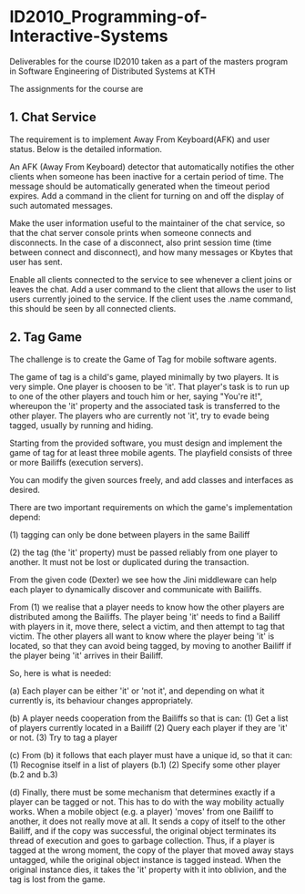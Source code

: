 # ID2010_Programming-of-Interactive-Systems
Deliverables for the course ID2010 taken as a part of the masters program in Software Engineering of Distributed Systems at KTH

The assignments for the course are 

## 1. Chat Service

The requirement is to implement Away From Keyboard(AFK) and user status. Below is the detailed information.

An AFK (Away From Keyboard) detector that automatically notifies the other clients when someone has been inactive for a certain period of time. The message should be automatically generated when the timeout period expires. Add a command in the client for turning on and off the display of such automated messages.

Make the user information useful to the maintainer of the chat service, so that the chat server console prints when someone connects and disconnects. In the case of a disconnect, also print session time (time between connect and disconnect), and how many messages or Kbytes that user has sent.

Enable all clients connected to the service to see whenever a client joins or leaves the chat. Add a user command to the client that allows the user to list users currently joined to the service. If the client uses the .name command, this should be seen by all connected clients.


## 2. Tag Game

The challenge is to create the Game of Tag for mobile software agents.

The game of tag is a child's game, played minimally by two players. It
is very simple. One player is choosen to be 'it'. That player's task
is to run up to one of the other players and touch him or her, saying
"You're it!", whereupon the 'it' property and the associated task is
transferred to the other player. The players who are currently not
'it', try to evade being tagged, usually by running and hiding.

Starting from the provided software, you must design and implement the
game of tag for at least three mobile agents. The playfield consists
of three or more Bailiffs (execution servers).

You can modify the given sources freely, and add classes and
interfaces as desired.

There are two important requirements on which the game's
implementation depend:

 (1) tagging can only be done between players in the same Bailiff

 (2) the tag (the 'it' property) must be passed reliably from one
     player to another. It must not be lost or duplicated during the
     transaction.

From the given code (Dexter) we see how the Jini middleware can help
each player to dynamically discover and communicate with Bailiffs.

From (1) we realise that a player needs to know how the other players
are distributed among the Bailiffs. The player being 'it' needs to
find a Bailiff with players in it, move there, select a victim, and
then attempt to tag that victim. The other players all want to know
where the player being 'it' is located, so that they can avoid being
tagged, by moving to another Bailiff if the player being 'it' arrives
in their Bailiff.

So, here is what is needed:

  (a) Each player can be either 'it' or 'not it', and depending on
      what it currently is, its behaviour changes appropriately.

  (b) A player needs cooperation from the Bailiffs so that is can:
      (1) Get a list of players currently located in a Bailiff
      (2) Query each player if they are 'it' or not.
      (3) Try to tag a player

  (c) From (b) it follows that each player must have a unique id, so
  that it can:
      (1) Recognise itself in a list of players (b.1)
      (2) Specify some other player (b.2 and b.3)

  (d) Finally, there must be some mechanism that determines exactly if
      a player can be tagged or not. This has to do with the way
      mobility actually works. When a mobile object (e.g. a player)
      'moves' from one Bailiff to another, it does not really move at
      all. It sends a copy of itself to the other Bailiff, and if the
      copy was successful, the original object terminates its thread
      of execution and goes to garbage collection. Thus, if a player
      is tagged at the wrong moment, the copy of the player that moved
      away stays untagged, while the original object instance is
      tagged instead. When the original instance dies, it takes the
      'it' property with it into oblivion, and the tag is lost from
      the game.
